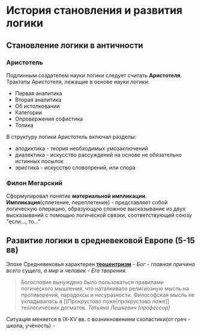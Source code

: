 # История становления и развития логики

## Становление логики в античности

### Аристотель

Подлинным создателем науки логики следует считать **Аристотеля**. 
Трактаты Аристотеля, лежащие в основе науки логики:
- Первая аналитика
- Вторая аналитика
- Об истолковании
- Категории
- Опровержения софистика
- Топика

В структуру логики Аристотель включал разделы:
- аподиктика - теория необходимых умозаключений
- диалектика - искусство рассуждений на основе не обязательно истинных посылок
- эристика - искусство словопрений, или спора

### Филон Мегарский

Сформулировал понятие **материальной импликации**. 
**Импликация**(сплетение, переплетение) - представляет собой логическую операцию, образующую сложное высказывание из двух высказываний с помощью логической связки, соответствующей союзу "если..., то..."

## Развитие логики в средневековой Европе (5-15 вв)

Эпохе Средневековья характерен **[теоцентризм](https://ru.wikipedia.org/wiki/Теоцентризм)** - *Бог - главная причина всего сущего, а мир и человек - Его творения.*

> Богословие вынуждено было пользоваться правилами логического мышления, что наталкивало религиозную мысль на противоречия, парадоксы и несуразности. Философская мысль не укладывалась в [[Прокрустово ложе|прокрустово ложе]] теологических догматов.
> <cite>Татьяна Лешкевич (профессор)</cite>

Ситуация меняется в IX-XV вв. с возникновением схоластики(от греч - школа, учёность) -  

